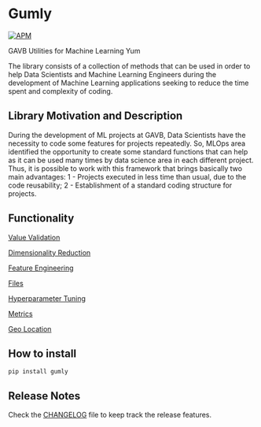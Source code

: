 # **Gumly**

[![APM](https://img.shields.io/apm/l/python?style=plastic)](./LICENSE)


GAVB Utilities for Machine Learning Yum

The library consists of a collection of methods that can be used in order to help Data Scientists and Machine Learning Engineers during the development of Machine Learning applications seeking to reduce the time spent and complexity of coding.


## **Library Motivation and Description**

During the development of ML projects at GAVB, Data Scientists have the necessity to code some features for projects repeatedly. So, MLOps area identified the opportunity to create some standard functions that can help as it can be used many times by data science area in each different project.
Thus, it is possible to work with this framework that brings basically two main advantages: 
1 - Projects executed in less time than usual, due to the code reusability;
2 - Establishment of a standard coding structure for projects.

## **Functionality**

[Value Validation](https://github.com/GAVB-SERVICOS/Gumly/blob/main/exercises/value_validation.ipynb)

[Dimensionality Reduction](https://github.com/GAVB-SERVICOS/Gumly/blob/main/exercises/dimensionality_reduction.ipynb)

[Feature Engineering](https://github.com/GAVB-SERVICOS/Gumly/blob/main/exercises/feature_engineering.ipynb)

[Files](https://github.com/GAVB-SERVICOS/Gumly/blob/main/exercises/files.ipynb)

[Hyperparameter Tuning](https://github.com/GAVB-SERVICOS/Gumly/blob/main/exercises/hyperparameter_tuning.ipynb)

[Metrics](https://github.com/GAVB-SERVICOS/Gumly/blob/main/exercises/metrics.ipynb)

[Geo Location](https://github.com/GAVB-SERVICOS/Gumly/blob/main/exercises/geo_location.ipynb)


## **How to install**

```
pip install gumly
```


## **Release Notes**

Check the [CHANGELOG](https://github.com/GAVB-SERVICOS/Gumly/blob/main/CHANGELOG.md) file to keep track the release features.
